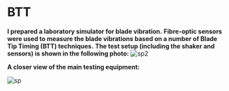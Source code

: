 # BTT
**I prepared a laboratory simulator for blade vibration.** 
**Fibre-optic sensors were used to measure the blade vibrations based on a number of Blade Tip Timing (BTT) techniques.** 
**The test setup (including the shaker and sensors) is shown in the following photo:**
![sp2](https://github.com/hajnayeb/BTT/assets/74108898/aa2dedc1-14de-4781-a4e8-7ea1d9875963)

**A closer view of the main testing equipment:**

![sp](https://github.com/hajnayeb/BTT/assets/74108898/bb6df86d-74bd-474f-88d2-8ff5d83776b2)
